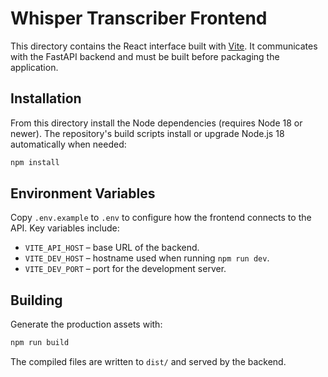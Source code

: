 # Whisper Transcriber Frontend

This directory contains the React interface built with [Vite](https://vitejs.dev). It
communicates with the FastAPI backend and must be built before packaging the
application.

## Installation

From this directory install the Node dependencies (requires Node 18 or newer).
The repository's build scripts install or upgrade Node.js 18 automatically when
needed:

```bash
npm install
```

## Environment Variables

Copy `.env.example` to `.env` to configure how the frontend connects to the API.
Key variables include:

- `VITE_API_HOST` – base URL of the backend.
- `VITE_DEV_HOST` – hostname used when running `npm run dev`.
- `VITE_DEV_PORT` – port for the development server.

## Building

Generate the production assets with:

```bash
npm run build
```

The compiled files are written to `dist/` and served by the backend.
